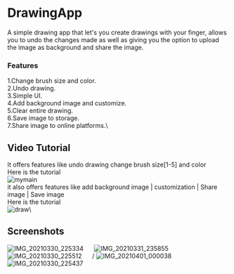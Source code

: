 # DrawingApp
A simple drawing app that let's you create drawings with your finger, allows you to undo the  changes made as well as giving you the option to upload the image as background and share the image.
### Features
1.Change brush size and color.\
2.Undo  drawing.\
3.Simple UI.\
4.Add background image and customize.\
5.Clear entire drawing.\
6.Save image to storage.\
7.Share image to online platforms.\
## Video Tutorial
It offers features like undo drawing change brush size[1-5] and color\
Here is the tutorial\
![mymain](https://user-images.githubusercontent.com/81551733/113196811-87b2a380-9281-11eb-8998-0506ffaf255c.gif)\
it also offers features like add background image | customization | Share image | Save image\
Here is the tutorial\
![draw](https://user-images.githubusercontent.com/81551733/113196822-8bdec100-9281-11eb-860f-ae40895e93dc.gif)\
## Screenshots
![IMG_20210330_225334](https://user-images.githubusercontent.com/81551733/113196907-a4e77200-9281-11eb-9c49-922a1e577e6c.jpg)&nbsp; &nbsp; &nbsp;
![IMG_20210331_235855](https://user-images.githubusercontent.com/81551733/113196946-afa20700-9281-11eb-8a00-e7be0edb2c5e.jpg)&nbsp; &nbsp; &nbsp;
![IMG_20210330_225512](https://user-images.githubusercontent.com/81551733/113196868-9ac57380-9281-11eb-814b-1bddcc5bcd5a.jpg)&nbsp; &nbsp; &nbsp; /
![IMG_20210401_000038](https://user-images.githubusercontent.com/81551733/113196914-a9138f80-9281-11eb-9cda-303f930b8e3c.jpg)&nbsp; &nbsp; &nbsp; 
![IMG_20210330_225437](https://user-images.githubusercontent.com/81551733/113196896-a2851800-9281-11eb-8e60-6c487bf3e39c.jpg)


